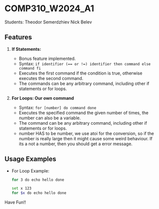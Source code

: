 # COMP310_W2024_A1

Students:
Theodor Semerdzhiev
Nick Belev

## Features


1. **If Statements:**
   - Bonus feature implemented.
   - Syntax: `if identifier (== or !=) identifier then command else command fi`
   - Executes the first command if the condition is true, otherwise executes the second command.
   - The commands can be any arbitrary command, including other if statements or for loops.


2. **For Loops: Our own command**
   - Syntax: `for [number] do command done`
   - Executes the specified command the given number of times, the number can also be a variable.
   - The command can be any arbitrary command, including other if statements or for loops.
   - number HAS to be number, we use atoi for the conversion, so if the number is really large then it might cause some weird behaviour. If its a not a number, then you should get a error message.

## Usage Examples

- For Loop Example:
  ```sh
  for 3 do echo hello done
  ```
  ```sh
  set x 123
  for $x do echo hello done
  ```
    
Have Fun!!
